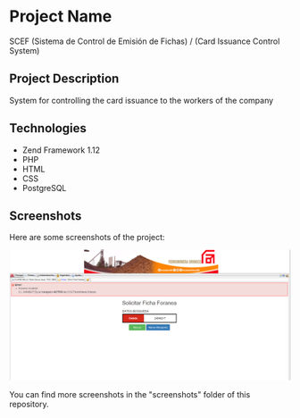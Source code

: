 # Project Name

SCEF (Sistema de Control de Emisión de Fichas) / (Card Issuance Control System)

## Project Description

System for controlling the card issuance to the workers of the company

## Technologies

- Zend Framework 1.12
- PHP
- HTML
- CSS
- PostgreSQL

## Screenshots

Here are some screenshots of the project:

![Main query form](screenshots/image1.png)

You can find more screenshots in the "screenshots" folder of this repository.